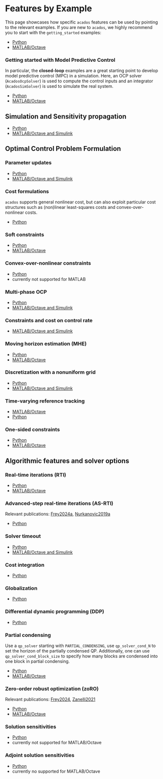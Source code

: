 # Features by Example

This page showcases how specific `acados` features can be used by pointing to the relevant examples.
If you are new to `acados`, we highly recommend you to start with the `getting_started` examples:
- [Python](https://github.com/acados/acados/blob/main/examples/acados_python/getting_started)
- [MATLAB/Octave](https://github.com/acados/acados/blob/main/examples/acados_matlab_octave/getting_started)

### Getting started with Model Predictive Control
In particular, the **closed-loop** examples are a great starting point to develop model predictive control (MPC) in a simulation.
Here, an OCP solver (`AcadosOcpSolver`) is used to compute the control inputs and an integrator (`AcadosSimSolver`) is used to simulate the real system.
- [Python](https://github.com/acados/acados/blob/main/examples/acados_python/getting_started/minimal_example_closed_loop.py)
- [MATLAB/Octave](https://github.com/acados/acados/blob/main/examples/acados_matlab_octave/getting_started/minimal_example_closed_loop.m)

## Simulation and Sensitivity propagation
- [Python](https://github.com/acados/acados/blob/main/examples/acados_python/pendulum_on_cart/sim/extensive_example_sim.py)
- [MATLAB/Octave and Simulink](https://github.com/acados/acados/blob/main/examples/acados_matlab_octave/getting_started/minimal_example_sim.m)


## Optimal Control Problem Formulation

### Parameter updates
- [Python](https://github.com/acados/acados/blob/main/examples/acados_python/tests/test_parametric_nonlinear_constraint_h.py)
- [MATLAB/Octave and Simulink](https://github.com/acados/acados/blob/main/examples/acados_matlab_octave/test/param_test.m)


### Cost formulations

`acados` supports general nonlinear cost, but can also exploit particular cost structures such as (non)linear least-squares costs and convex-over-nonlinear costs.

- [Python](examples/acados_python/pendulum_on_cart/ocp/ocp_example_cost_formulations.py)


### Soft constraints
- [Python](https://github.com/acados/acados/blob/main/examples/acados_python/linear_mass_model/solve_marathos_ocp.py)
- [MATLAB/Octave](https://github.com/acados/acados/blob/main/examples/acados_matlab_octave/test/create_slacked_ocp_qp_solver_formulation.m)


### Convex-over-nonlinear constraints
- [Python](https://github.com/acados/acados/blob/main/examples/acados_python/convex_ocp_with_onesided_constraints/main_convex_onesided.py)
- currently not supported for MATLAB

### Multi-phase OCP
- [Python](https://github.com/acados/acados/blob/main/examples/acados_python/mocp_transition_example)
- [MATLAB/Octave and Simulink](https://github.com/acados/acados/blob/main/examples/acados_matlab_octave/mocp_transition_example)

### Constraints and cost on control rate
- [MATLAB/Octave and Simulink](https://github.com/acados/acados/blob/main/examples/acados_matlab_octave/control_rates/main.m)


### Moving horizon estimation (MHE)
- [Python](https://github.com/acados/acados/blob/main/examples/acados_python/pendulum_on_cart/mhe/closed_loop_mhe_ocp.py)
- [MATLAB/Octave](https://github.com/acados/acados/blob/main/examples/acados_matlab_octave/lorentz/example_mhe.m)

### Discretization with a nonuniform grid
- [Python](https://github.com/acados/acados/blob/main/examples/acados_python/furuta_pendulum/main_closed_loop.py)
- [MATLAB/Octave and Simulink](https://github.com/acados/acados/blob/main/examples/acados_matlab_octave/getting_started/extensive_example_ocp.m)

### Time-varying reference tracking
- [MATLAB/Octave](https://github.com/acados/acados/blob/main/examples/acados_matlab_octave/control_rates/main.m)
- [Python](https://github.com/acados/acados/blob/main/examples/acados_python/pendulum_on_cart/mhe/closed_loop_mhe_ocp.py)


### One-sided constraints
- [Python](https://github.com/acados/acados/blob/main/examples/acados_python/convex_ocp_with_onesided_constraints/main_convex_onesided.py)
- [MATLAB/Octave](https://github.com/acados/acados/blob/main/examples/acados_matlab_octave/linear_mpc/main.m)



## Algorithmic features and solver options

### Real-time iterations (RTI)
- [Python](https://github.com/acados/acados/blob/main/examples/acados_python/furuta_pendulum/main_closed_loop.py)
- [MATLAB/Octave](https://github.com/acados/acados/blob/main/examples/acados_matlab_octave/masses_chain_model/example_closed_loop.m)

### Advanced-step real-time iterations (AS-RTI)
Relevant publications: [Frey2024a](https://publications.syscop.de/Frey2024a.pdf), [Nurkanovic2019a](https://publications.syscop.de/Nurkanovic2019a.pdf)
- [Python](https://github.com/acados/acados/blob/main/examples/acados_python/pendulum_on_cart/as_rti)


### Solver timeout
- [Python](https://github.com/acados/acados/blob/main/examples/acados_python/furuta_pendulum/main_closed_loop.py)
- [MATLAB/Octave and Simulink](https://github.com/acados/acados/blob/main/examples/acados_matlab_octave/control_rates/main.m)


### Cost integration
- [Python](examples/acados_python/tests/test_ggn_cost_integration.py)

### Globalization
- [Python](examples/acados_python/convex_problem_globalization_needed/convex_problem_globalization_necessary.py)

### Differential dynamic programming (DDP)
- [Python](examples/acados_python/unconstrained_ocps/hour_glass_p2p_motion/hour_glass_time_optimal_p2p_motion.py)

### Partial condensing

Use a `qp_solver` starting with `PARTIAL_CONDENSING`, use `qp_solver_cond_N` to set the horizon of the partially condensed QP.
Additionally, one can use `qp_solver_cond_block_size` to specify how many blocks are condensed into one block in partial condensing.
- [Python](examples/acados_python/pendulum_on_cart/ocp/nonuniform_discretization_example.py)
- [MATLAB/Octave](https://github.com/acados/acados/blob/main/examples/acados_matlab_octave/p_global_example/set_solver_options.m)


### Zero-order robust optimization (zoRO)
Relevant publications: [Frey2024](https://publications.syscop.de/Frey2024.pdf), [Zanelli2021](https://publications.syscop.de/Zanelli2021.pdf)

- [Python](https://github.com/acados/acados/blob/main/examples/acados_python/zoRO_example)
- [MATLAB/Octave](https://github.com/acados/acados/blob/main/examples/acados_matlab_octave/pendulum_on_cart_model/zoro_example.m)


### Solution sensitivities
- [Python](examples/acados_python/chain_mass/solution_sensitivity_example.py)
- currently not supported for MATLAB/Octave

### Adjoint solution sensitivities
- [Python](examples/acados_python/pendulum_on_cart/solution_sensitivities/forw_vs_adj_param_sens.py)
- currently no supported for MATLAB/Octave

